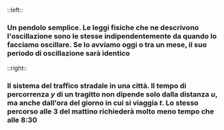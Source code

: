 ::left::
<ExampleBlock title="Sistema Tempo-Invariante">

### Un **pendolo semplice**. Le leggi fisiche che ne descrivono l'oscillazione sono le stesse <Alert>indipendentemente da quando</Alert> lo facciamo oscillare. Se lo avviamo oggi o tra un mese, il suo periodo di oscillazione sarà identico

</ExampleBlock>

::right::
<ExampleBlock title="Sistema Tempo-Variante">

### Il **sistema del traffico stradale** in una città. Il tempo di percorrenza $y$ di un tragitto non dipende solo dalla distanza $u$, ma anche dall'<Alert>ora del giorno</Alert> in cui si viaggia $t$. Lo stesso percorso alle 3 del mattino richiederà molto meno tempo che alle 8:30

</ExampleBlock>

